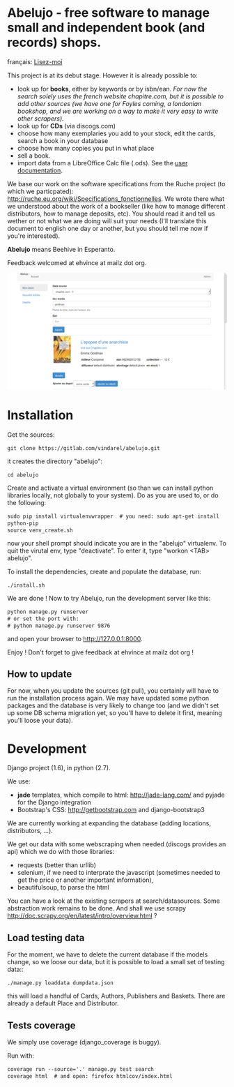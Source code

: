 Abelujo - free software to manage small and independent book (and records) shops.
=================================================================================

français: [Lisez-moi](README_fr.md "README en français")

This project is at its debut stage. However it is already possible to:

-   look up for **books**, either by keywords or by isbn/ean. *For now
    the search solely uses the french website chapitre.com, but it is
    possible to add other sources (we have one for Foyles coming, a
    londonian bookshop, and we are working on a way to make it very easy
    to write other scrapers).*
-   look up for **CDs** (via discogs.com)
-   choose how many exemplaries you add to your stock, edit the cards,
    search a book in your database
-   choose how many copies you put in what place
-   sell a book.
-   import data from a LibreOffice Calc file (.ods). See the [user documentation](doc/user/index.rst "user doc").

We base our work on the software specifications from the Ruche project
(to which we particpated):
<http://ruche.eu.org/wiki/Specifications_fonctionnelles>. We wrote there
what we understood about the work of a bookseller (like how to manage
different distributors, how to manage deposits, etc). You should read it
and tell us wether or not what we are doing will suit your needs (I'll
translate this document to english one day or another, but you should
tell me now if you're interested).

**Abelujo** means Beehive in Esperanto.

Feedback welcomed at ehvince at mailz dot org.

![looking for a registered card](doc/abelujo-collection.png)

Installation
============

Get the sources:

    git clone https://gitlab.com/vindarel/abelujo.git

it creates the directory "abelujo":

    cd abelujo

Create and activate a virtual environment (so than we can install python
libraries locally, not globally to your system). Do as you are used to,
or do the following:

    sudo pip install virtualenvwrapper  # you need: sudo apt-get install python-pip
    source venv_create.sh

now your shell prompt should indicate you are in the "abelujo"
virtualenv. To quit the virutal env, type "deactivate". To enter it,
type "workon \<TAB\> abelujo".

To install the dependencies, create and populate the database, run:

    ./install.sh

We are done ! Now to try Abelujo, run the development server like this:

    python manage.py runserver
    # or set the port with:
    # python manage.py runserver 9876

and open your browser to <http://127.0.0.1:8000>.

Enjoy ! Don't forget to give feedback at ehvince at mailz dot org !

How to update
-------------

For now, when you update the sources (git pull), you certainly will have
to run the installation process again. We may have updated some python
packages and the database is very likely to change too (and we didn't
set up some DB schema migration yet, so you'll have to delete it first,
meaning you'll loose your data).

Development
===========

Django project (1.6), in python (2.7).

We use:

-   **jade** templates, which compile to html: <http://jade-lang.com/>
    and pyjade for the Django integration
-   Bootstrap's CSS: <http://getbootstrap.com> and django-bootstrap3

We are currently working at expanding the database (adding locations,
distributors, …).

We get our data with some webscraping when needed (discogs provides an
api) which we do with those libraries:

-   requests (better than urllib)
-   selenium, if we need to interprate the javascript (sometimes needed
    to get the price or another important information),
-   beautifulsoup, to parse the html

You can have a look at the existing scrapers at search/datasources. Some
abstraction work remains to be done. And shall we use scrapy
<http://doc.scrapy.org/en/latest/intro/overview.html> ?

Load testing data
-----------------

For the moment, we have to delete the current database if the models
change, so we loose our data, but it is possible to load a small set
of testing data::

    ./manage.py loaddata dumpdata.json

this will load a handful of Cards, Authors, Publishers and
Baskets. There are already a default Place and Distributor.

Tests coverage
--------------

We simply use coverage (django\_coverage is buggy).

Run with:

    coverage run --source='.' manage.py test search
    coverage html  # and open: firefox htmlcov/index.html
